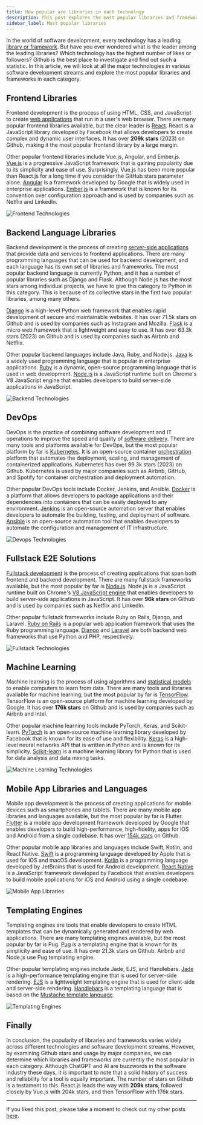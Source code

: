 ```yaml
---
title: How popular are libraries in each technology
description: This post explores the most popular libraries and frameworks across various technologies and software development streams based on Github stars and usage.
sidebar_label: Most popular libraries
---
```


In the world of software development, every technology has a leading [library or framework](https://www.baeldung.com/cs/framework-vs-library#:~:text=A%20framework%20is%20used%20for,the%20functionality%20of%20an%20application.). But have you ever wondered what is the leader among the leading libraries? Which technology has the highest number of likes or followers? Github is the best place to investigate and find out such a statistic. In this article, we will look at all the major technologies in various software development streams and explore the most popular libraries and frameworks in each category.

## Frontend Libraries

Frontend development is the process of using HTML, CSS, and JavaScript to create [web applications](https://en.wikipedia.org/wiki/Web_application) that run in a user's web browser. There are many popular frontend libraries available, but the clear leader is [React](https://react.dev/). React is a JavaScript library developed by Facebook that allows developers to create complex and dynamic user interfaces. It has over **209k stars**  (2023) on Github, making it the most popular frontend library by a large margin.

Other popular frontend libraries include Vue.js, Angular, and Ember.js. [Vue.js](https://vuejs.org/) is a progressive JavaScript framework that is gaining popularity due to its simplicity and ease of use. Surprisingly, Vue.js has been more popular than React.js for a long time if you consider the GitHub stars parameter alone. [Angular](https://angular.io/) is a framework developed by Google that is widely used in enterprise applications. [Ember.js](https://emberjs.com/) is a framework that is known for its convention over configuration approach and is used by companies such as Netflix and LinkedIn.

![Frontend Technologies](../images/most-popular-library/frontend.png)

## Backend Language Libraries

Backend development is the process of creating [server-side applications](https://developer.mozilla.org/en-US/docs/Learn/Server-side/First_steps/Introduction) that provide data and services to frontend applications. There are many programming languages that can be used for backend development, and each language has its own set of libraries and frameworks. The most popular backend language is currently Python, and it has a number of popular libraries such as Django and Flask. Although Node.js has the most stars among individual projects, we have to give this category to Python in this category. This is because of its collective stars in the first two popular libraries, among many others.

[Django](https://www.djangoproject.com/) is a high-level Python web framework that enables rapid development of secure and maintainable websites. It has over 71.5k stars on Github and is used by companies such as Instagram and Mozilla. [Flask](https://flask.palletsprojects.com/en/2.3.x/) is a micro web framework that is lightweight and easy to use. It has over 63.3k stars (2023) on Github and is used by companies such as Airbnb and Netflix.

Other popular backend languages include Java, Ruby, and Node.js. [Java](https://www.java.com/en/) is a widely used programming language that is popular in enterprise applications. [Ruby](https://www.ruby-lang.org/en/) is a dynamic, open-source programming language that is used in web development. [Node.js](https://nodejs.org/en) is a JavaScript runtime built on Chrome's V8 JavaScript engine that enables developers to build server-side applications in JavaScript.

![Backend Technologies](../images/most-popular-library/backend.png)

## DevOps

DevOps is the practice of combining software development and IT operations to improve the speed and quality of [software delivery](https://softwaresim.com/blog/how-can-devops-improve-software-delivery/#:~:text=DevOps%20allows%20businesses%20to%3A,respond%20to%20feedback%20from%20customers.). There are many tools and platforms available for DevOps, but the most popular platform by far is [Kubernetes](https://kubernetes.io/). It is an open-source container [orchestration](https://www.redhat.com/en/topics/containers/what-is-container-orchestration) platform that automates the deployment, scaling, and management of containerized applications. Kubernetes has over 99.3k stars (2023) on Github. Kubernetes is used by major companies such as Airbnb, GitHub, and Spotify for container orchestration and deployment automation.

Other popular DevOps tools include Docker, Jenkins, and Ansible. [Docker](https://www.docker.com/) is a platform that allows developers to package applications and their dependencies into containers that can be easily deployed to any environment. [Jenkins](https://www.jenkins.io/) is an open-source automation server that enables developers to automate the building, testing, and deployment of software. [Ansible](https://www.ansible.com/) is an open-source automation tool that enables developers to automate the configuration and management of IT infrastructure.

![Devops Technologies](../images/most-popular-library/devops.png)

## Fullstack E2E Solutions

[Fullstack development](https://bootcamp.learn.utoronto.ca/blog/what-is-a-full-stack-developer/#:~:text=Full%20stack%20technology%20refers%20to,can%20see%20and%20interact%20with.) is the process of creating applications that span both frontend and backend development. There are many fullstack frameworks available, but the most popular by far is [Node.js](https://nodejs.org/en). Node.js is a JavaScript runtime built on Chrome's [V8 JavaScript engine](https://v8.dev/) that enables developers to build server-side applications in JavaScript. It has over **96k stars** on Github and is used by companies such as Netflix and LinkedIn.

Other popular fullstack frameworks include Ruby on Rails, Django, and Laravel. [Ruby on Rails](https://rubyonrails.org/) is a popular web application framework that uses the Ruby programming language. [Django](https://www.djangoproject.com/) and [Laravel](https://laravel.com/) are both backend web frameworks that use Python and PHP, respectively.

![Fullstack Technologies](../images/most-popular-library/fullstack.png)

## Machine Learning

Machine learning is the process of using algorithms and [statistical models](https://en.wikipedia.org/wiki/Statistical_model) to enable computers to learn from data. There are many tools and libraries available for machine learning, but the most popular by far is [TensorFlow](https://www.tensorflow.org/). TensorFlow is an open-source platform for machine learning developed by Google. It has over **176k stars** on Github and is used by companies such as Airbnb and Intel.

Other popular machine learning tools include PyTorch, Keras, and Scikit-learn. [PyTorch](https://pytorch.org/) is an open-source machine learning library developed by Facebook that is known for its ease of use and flexibility. [Keras](https://keras.io/) is a high-level neural networks API that is written in Python and is known for its simplicity. [Scikit-learn](https://scikit-learn.org/stable/) is a machine learning library for Python that is used for data analysis and data mining tasks.

![Machine Learning Technologies](../images/most-popular-library/machine-learning.png)

## Mobile App Libraries and Languages

Mobile app development is the process of creating applications for mobile devices such as smartphones and tablets. There are many mobile app libraries and languages available, but the most popular by far is Flutter. [Flutter](https://flutter.dev/) is a mobile app development framework developed by Google that enables developers to build high-performance, high-fidelity, apps for iOS and Android from a single codebase. It has over [154k stars](https://pytorch.org/) on Github.

Other popular mobile app libraries and languages include Swift, Kotlin, and React Native. [Swift](https://developer.apple.com/swift/) is a programming language developed by Apple that is used for iOS and macOS development. [Kotlin](https://kotlinlang.org/) is a programming language developed by JetBrains that is used for Android development. [React Native](https://reactnative.dev/) is a JavaScript framework developed by Facebook that enables developers to build mobile applications for iOS and Android using a single codebase.

![Mobile App Libraries](../images/most-popular-library/native-app.png)

## Templating Engines

Templating engines are tools that enable developers to create HTML templates that can be dynamically generated and rendered by web applications. There are many templating engines available, but the most popular by far is Pug. [Pug](https://pugjs.org/api/getting-started.html) is a templating engine that is known for its simplicity and ease of use. It has over 21.3k stars on Github. Airbnb and Node.js use Pug templating engine.

Other popular templating engines include Jade, EJS, and Handlebars. [Jade](https://github.com/dscape/jade) is a high-performance templating engine that is used for server-side rendering. [EJS](https://ejs.co/) is a lightweight templating engine that is used for client-side and server-side rendering. [Handlebars](https://handlebarsjs.com/) is a templating language that is based on the [Mustache template language](https://mustache.github.io/).

![Templating Engines](../images/most-popular-library/templating.png)

## Finally

In conclusion, the popularity of libraries and frameworks varies widely across different technologies and software development streams. However, by examining Github stars and usage by major companies, we can determine which libraries and frameworks are currently the most popular in each category. Although ChatGPT and AI are buzzwords in the software industry these days, it is important to note that a solid history of success and reliability for a tool is equally important. The number of stars on Github is a testament to this. React.js leads the way with **209k stars**, followed closely by Vue.js with 204k stars, and then TensorFlow with 176k stars.

---

If you liked this post, please take a moment to check out my other posts [here](https://tech.nagakonada.com/all-articles).